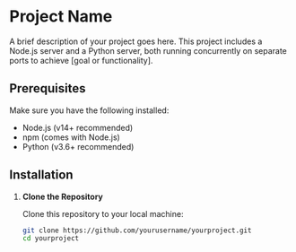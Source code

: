 # Project Name

A brief description of your project goes here. This project includes a Node.js server and a Python server, both running concurrently on separate ports to achieve [goal or functionality].

## Prerequisites

Make sure you have the following installed:

- Node.js (v14+ recommended)
- npm (comes with Node.js)
- Python (v3.6+ recommended)

## Installation

1. **Clone the Repository**

   Clone this repository to your local machine:

   ```bash
   git clone https://github.com/yourusername/yourproject.git
   cd yourproject
